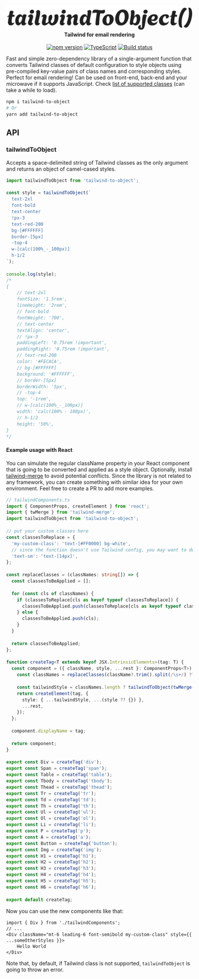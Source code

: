 
<p align="center">
   <br />
<picture>
  <source width="600" media="(prefers-color-scheme: dark)" srcset="./assets/white.png">
  <source width="600" media="(prefers-color-scheme: light)" srcset="./assets/dark.png">
  <img width="600" alt="Tailwind to Object" src="./assets/dark.png">
</picture>
 <br />
 <strong>Tailwind for email rendering</strong>
<br /><br />
<a href="https://www.npmjs.com/package/tailwind-to-object"><img src="https://badge.fury.io/js/tailwind-to-object.svg" alt="npm version" /></a>
<a href="https://www.typescriptlang.org/"><img src="https://img.shields.io/badge/%3C%2F%3E-TypeScript-%230074c1.svg" alt="TypeScript" /></a>
<a href="https://github.com/finom/tailwind-to-object/actions/workflows/main.yml"><img src="https://github.com/finom/tailwind-to-object/actions/workflows/main.yml/badge.svg" alt="Build status" /></a>
</p>

Fast and simple zero-dependency library of a single-argument function that converts Tailwind classes of default configuration to style objects using pre-compiled key-value pairs of class names and corresponding styles. Perfect for email rendering! Can be used on front-end, back-end and your microwave if it supports JavaScript. Check [list of supported classes](https://finom.github.io/tailwind-to-object/supported-classes.html) (can take a while to load).

```sh
npm i tailwind-to-object
# Or
yarn add tailwind-to-object
```

## API

### tailwindToObject

Accepts a space-delimited string of Tailwind classes as the only argument and returns an object of camel-cased styles.

```ts
import tailwindToObject from 'tailwind-to-object';

const style = tailwindToObject(`
  text-2xl 
  font-bold 
  text-center 
  !px-3 
  text-red-200 
  bg-[#FFFFFF] 
  border-[5px] 
  -top-4
  w-[calc(100%_-_100px)]
  h-1/2
`);

console.log(style);
/*
{   
    // text-2xl
    fontSize: '1.5rem',
    lineHeight: '2rem',
    // font-bold
    fontWeight: '700',
    // text-center
    textAlign: 'center',
    // !px-3
    paddingLeft: '0.75rem !important', 
    paddingRight: '0.75rem !important',
    // text-red-200
    color: '#FECACA',
    // bg-[#FFFFFF] 
    background: '#FFFFFF',
    // border-[5px]
    borderWidth: '5px',
    // -top-4
    top: '-1rem',
    // w-[calc(100%_-_100px)]
    width: 'calc(100% - 100px)',
    // h-1/2
    height: '50%',
}
*/
```

#### Example usage with React

You can simulate the regular className property in your React component that is going to be converted and applied as a style object. Optionally, install [tailwind-merge](https://www.npmjs.com/package/tailwind-merge) to avoid potential conflicts. Since the library is not related to any framework, you can create something with similar idea for your own environment. Feel free to create a PR to add more examples.

```ts
// tailwindComponents.ts
import { ComponentProps, createElement } from 'react';
import { twMerge } from 'tailwind-merge';
import tailwindToObject from 'tailwind-to-object';

// put your custom classes here
const classesToReplace = {
  'my-custom-class': 'text-[#FF0000] bg-white',
  // since the function doesn't use Tailwind config, you may want to define custom font sizes here
  'text-sm': 'text-[14px]', 
};

const replaceClasses = (classNames: string[]) => {
  const classesToBeApplied = [];

  for (const cls of classNames) {
    if (classesToReplace[cls as keyof typeof classesToReplace]) {
      classesToBeApplied.push(classesToReplace[cls as keyof typeof classesToReplace]);
    } else {
      classesToBeApplied.push(cls);
    }
  }

  return classesToBeApplied;
};

function createTag<T extends keyof JSX.IntrinsicElements>(tag: T) {
  const component = ({ className, style, ...rest }: ComponentProps<T>) => {
    const classNames = replaceClasses(className?.trim().split(/\s+/) ?? []);

    const tailwindStyle = classNames.length ? tailwindToObject(twMerge(...classNames)) : {};
    return createElement(tag, {
      style: { ...tailwindStyle, ...(style ?? {}) },
      ...rest,
    });
  };

  component.displayName = tag;

  return component;
}

export const Div = createTag('div');
export const Span = createTag('span');
export const Table = createTag('table');
export const Tbody = createTag('tbody');
export const Thead = createTag('thead');
export const Tr = createTag('tr');
export const Td = createTag('td');
export const Th = createTag('th');
export const Ul = createTag('ul');
export const Ol = createTag('ol');
export const Li = createTag('li');
export const P = createTag('p');
export const A = createTag('a');
export const Button = createTag('button');
export const Img = createTag('img');
export const H1 = createTag('h1');
export const H2 = createTag('h2');
export const H3 = createTag('h3');
export const H4 = createTag('h4');
export const H5 = createTag('h5');
export const H6 = createTag('h6');

export default createTag;

```

Now you can use the new components like that:

```tsx
import { Div } from './tailwindComponents';
// ...
<Div className="mt-6 leading-6 font-semibold my-custom-class" style={{ ...someOtherStyles }}>
    Hello World
</Div>
```

Note that, by default, if Tailwind class is not supported, `tailwindToObject` is going to throw an error. 
